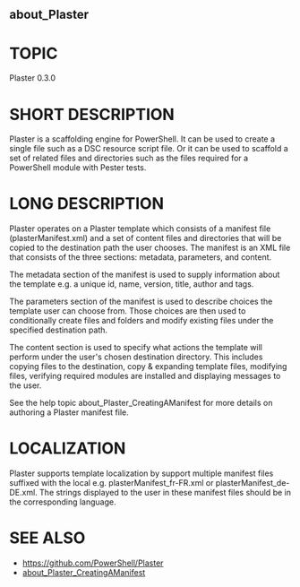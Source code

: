 ## about_Plaster
# TOPIC
Plaster 0.3.0

# SHORT DESCRIPTION
Plaster is a scaffolding engine for PowerShell. It can be used to create a single file such as a DSC resource
script file. Or it can be used to scaffold a set of related files and directories such as the files required for
a PowerShell module with Pester tests.

# LONG DESCRIPTION
Plaster operates on a Plaster template which consists of a manifest file (plasterManifest.xml) and a set of
content files and directories that will be copied to the destination path the user chooses. The manifest is an
XML file that consists of the three sections: metadata, parameters, and content.

The metadata section of the manifest is used to supply information about the template e.g.
a unique id, name, version, title, author and tags.

The parameters section of the manifest is used to describe choices the template user can choose from.
Those choices are then used to conditionally create files and folders and modify existing files under the specified
destination path.

The content section is used to specify what actions the template will perform under the user's chosen
destination directory. This includes copying files to the destination, copy & expanding template files,
modifying files, verifying required modules are installed and displaying messages to the user.

See the help topic about_Plaster_CreatingAManifest for more details on authoring a Plaster manifest file.

# LOCALIZATION
Plaster supports template localization by support multiple manifest files suffixed with the local e.g.
plasterManifest_fr-FR.xml or plasterManifest_de-DE.xml. The strings displayed to the user in these manifest
files should be in the corresponding language.

# SEE ALSO
- https://github.com/PowerShell/Plaster
- [about_Plaster_CreatingAManifest](https://github.com/PowerShell/Plaster/blob/master/docs/en-US/about_Plaster_CreatingAManifest.help.md)
